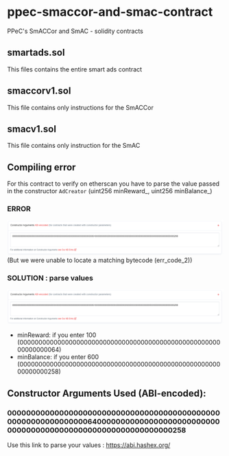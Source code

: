# ppec-smaccor-and-smac-contract
PPeC's SmACCor and SmAC - solidity contracts
## smartads.sol
This files contains the entire smart ads contract 
## smaccorv1.sol
This file contains only instructions for the SmACCor
## smacv1.sol
This file contains only instruction for the SmAC
## Compiling error
For this contract to verify on etherscan you have to parse the value passed in the constructor `AdCreator` (uint256 minReward_, uint256 minBalance_)
### ERROR 
![etherscan constructor arguments field](https://github.com/PPeC-Foundation/ppec-smaccor-and-smac-contract/blob/main/ethererror.png)
(But we were unable to locate a matching bytecode (err_code_2))
### SOLUTION : parse values
![etherscan constructor arguments field](https://github.com/PPeC-Foundation/ppec-smaccor-and-smac-contract/blob/main/ethererror.png)
- minReward: if you enter 100 (0000000000000000000000000000000000000000000000000000000000000064)
- minBalance: if you enter 600 (0000000000000000000000000000000000000000000000000000000000000258)
## Constructor Arguments Used (ABI-encoded):
### 00000000000000000000000000000000000000000000000000000000000000640000000000000000000000000000000000000000000000000000000000000258
Use this link to parse your values : https://abi.hashex.org/
